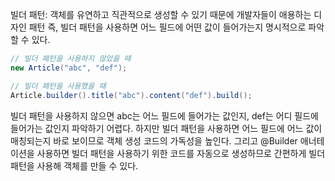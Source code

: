 빌더 패턴: 객체를 유연하고 직관적으로 생성할 수 있기 때문에 개발자들이 애용하는 디자인 패턴
즉, 빌더 패턴을 사용하면 어느 필드에 어떤 값이 들어가는지 명시적으로 파악할 수 있다.
```java
// 빌더 패턴을 사용하지 않았을 때
new Article("abc", "def");

// 빌더 패턴을 사용했을 때
Article.builder().title("abc").content("def").build();
```
빌더 패턴을 사용하지 않으면 abc는 어느 필드에 들어가는 값인지, def는 어디 필드에 들어가는 값인지 파악하기 어렵다.
하지만 빌더 패턴을 사용하면 어느 필드에 어느 값이 매칭되는지 바로 보이므로 객체 생성 코드의 가독성을 높인다.
그리고 @Builder 애너테이션을 사용하면 빌더 패턴을 사용하기 위한 코드를 자동으로 생성하므로 간편하게 빌더 패턴을 사용해 객체를 만들 수 있다.

